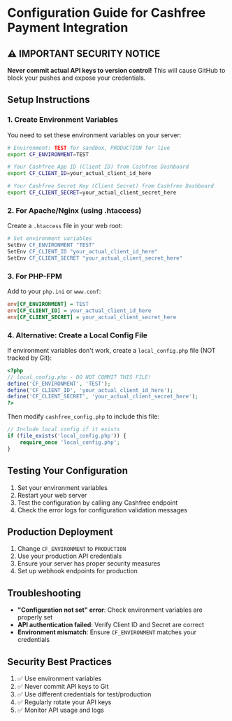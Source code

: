 # Configuration Guide for Cashfree Payment Integration

## ⚠️ IMPORTANT SECURITY NOTICE
**Never commit actual API keys to version control!** This will cause GitHub to block your pushes and expose your credentials.

## Setup Instructions

### 1. Create Environment Variables

You need to set these environment variables on your server:

```bash
# Environment: TEST for sandbox, PRODUCTION for live
export CF_ENVIRONMENT=TEST

# Your Cashfree App ID (Client ID) from Cashfree Dashboard
export CF_CLIENT_ID=your_actual_client_id_here

# Your Cashfree Secret Key (Client Secret) from Cashfree Dashboard  
export CF_CLIENT_SECRET=your_actual_client_secret_here
```

### 2. For Apache/Nginx (using .htaccess)

Create a `.htaccess` file in your web root:

```apache
# Set environment variables
SetEnv CF_ENVIRONMENT "TEST"
SetEnv CF_CLIENT_ID "your_actual_client_id_here"
SetEnv CF_CLIENT_SECRET "your_actual_client_secret_here"
```

### 3. For PHP-FPM

Add to your `php.ini` or `www.conf`:

```ini
env[CF_ENVIRONMENT] = TEST
env[CF_CLIENT_ID] = your_actual_client_id_here
env[CF_CLIENT_SECRET] = your_actual_client_secret_here
```

### 4. Alternative: Create a Local Config File

If environment variables don't work, create a `local_config.php` file (NOT tracked by Git):

```php
<?php
// local_config.php - DO NOT COMMIT THIS FILE!
define('CF_ENVIRONMENT', 'TEST');
define('CF_CLIENT_ID', 'your_actual_client_id_here');
define('CF_CLIENT_SECRET', 'your_actual_client_secret_here');
?>
```

Then modify `cashfree_config.php` to include this file:

```php
// Include local config if it exists
if (file_exists('local_config.php')) {
    require_once 'local_config.php';
}
```

## Testing Your Configuration

1. Set your environment variables
2. Restart your web server
3. Test the configuration by calling any Cashfree endpoint
4. Check the error logs for configuration validation messages

## Production Deployment

1. Change `CF_ENVIRONMENT` to `PRODUCTION`
2. Use your production API credentials
3. Ensure your server has proper security measures
4. Set up webhook endpoints for production

## Troubleshooting

- **"Configuration not set" error**: Check environment variables are properly set
- **API authentication failed**: Verify Client ID and Secret are correct
- **Environment mismatch**: Ensure `CF_ENVIRONMENT` matches your credentials

## Security Best Practices

1. ✅ Use environment variables
2. ✅ Never commit API keys to Git
3. ✅ Use different credentials for test/production
4. ✅ Regularly rotate your API keys
5. ✅ Monitor API usage and logs
